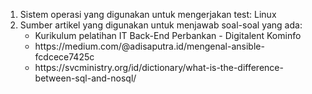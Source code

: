 <ol>
  <li>Sistem operasi yang digunakan untuk mengerjakan test: Linux</li>
  <li>Sumber artikel yang digunakan untuk menjawab soal-soal yang ada: 
    <ul>
      <li>Kurikulum pelatihan IT Back-End Perbankan - Digitalent Kominfo</li>
      <li>https://medium.com/@adisaputra.id/mengenal-ansible-fcdcece7425c</li>
       <li>https://svcministry.org/id/dictionary/what-is-the-difference-between-sql-and-nosql/</li>
    </ul>
  </li>
</ol>
